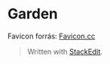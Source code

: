 # Garden

Favicon forrás: [Favicon.cc](https://www.favicon.cc/?action=icon&file_id=941241)

> Written with [StackEdit](https://stackedit.io/).